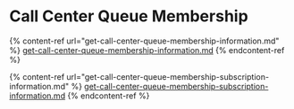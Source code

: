 # Call Center Queue Membership

{% content-ref url="get-call-center-queue-membership-information.md" %}
[get-call-center-queue-membership-information.md](get-call-center-queue-membership-information.md)
{% endcontent-ref %}

{% content-ref url="get-call-center-queue-membership-subscription-information.md" %}
[get-call-center-queue-membership-subscription-information.md](get-call-center-queue-membership-subscription-information.md)
{% endcontent-ref %}
